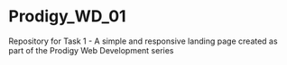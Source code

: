 # Prodigy_WD_01
Repository for Task 1 - A simple and responsive landing page created as part of the Prodigy Web Development series

